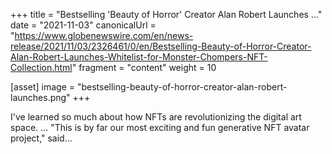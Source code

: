 +++
title = "Bestselling 'Beauty of Horror' Creator Alan Robert Launches ..."
date = "2021-11-03"
canonicalUrl = "https://www.globenewswire.com/en/news-release/2021/11/03/2326461/0/en/Bestselling-Beauty-of-Horror-Creator-Alan-Robert-Launches-Whitelist-for-Monster-Chompers-NFT-Collection.html"
fragment = "content"
weight = 10

[asset]
    image = "bestselling-beauty-of-horror-creator-alan-robert-launches.png"
+++

I've learned so much about how NFTs are revolutionizing the digital art 
space. ... "This is by far our most exciting and fun generative NFT avatar 
project," said...
